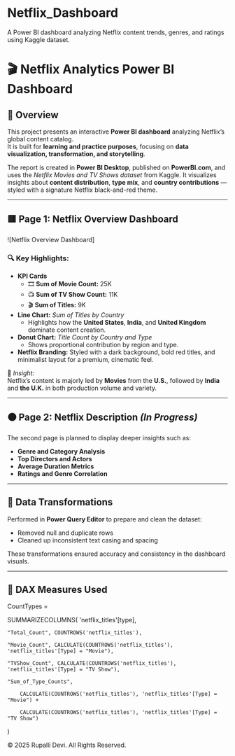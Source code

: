 # Netflix_Dashboard
A Power BI dashboard analyzing Netflix content trends, genres, and ratings using Kaggle dataset.
# 🎬 Netflix Analytics Power BI Dashboard

## 📖 Overview
This project presents an interactive **Power BI dashboard** analyzing Netflix’s global content catalog.  
It is built for **learning and practice purposes**, focusing on **data visualization, transformation, and storytelling**.  

The report is created in **Power BI Desktop**, published on **PowerBI.com**, and uses the *Netflix Movies and TV Shows dataset* from Kaggle.
It visualizes insights about **content distribution**, **type mix**, and **country contributions** — styled with a signature Netflix black-and-red theme.

---

## 🟥 Page 1: Netflix Overview Dashboard
![Netflix Overview Dashboard]

### 🔍 Key Highlights:
- **KPI Cards**
  - 🎞️ **Sum of Movie Count:** 25K  
  - 📺 **Sum of TV Show Count:** 11K  
  - 🎬 **Sum of Titles:** 9K  
- **Line Chart:** *Sum of Titles by Country*  
  - Highlights how the **United States**, **India**, and **United Kingdom** dominate content creation.
- **Donut Chart:** *Title Count by Country and Type*  
  - Shows proportional contribution by region and type.
- **Netflix Branding:** Styled with a dark background, bold red titles, and minimalist layout for a premium, cinematic feel.

🧠 *Insight:*  
Netflix’s content is majorly led by **Movies** from the **U.S.**, followed by **India** and **the U.K.** in both production volume and variety.

---

## ⚫ Page 2: Netflix Description *(In Progress)*
The second page is planned to display deeper insights such as:
- **Genre and Category Analysis**
- **Top Directors and Actors**
- **Average Duration Metrics**
- **Ratings and Genre Correlation**

---

## 🔄 Data Transformations
Performed in **Power Query Editor** to prepare and clean the dataset:
- Removed null and duplicate rows  
- Cleaned up inconsistent text casing and spacing  

These transformations ensured accuracy and consistency in the dashboard visuals.

---

## 🧮 DAX Measures Used
CountTypes =

SUMMARIZECOLUMNS(
    'netflix_titles'[type],

    "Total_Count", COUNTROWS('netflix_titles'),

    "Movie_Count", CALCULATE(COUNTROWS('netflix_titles'), 'netflix_titles'[Type] = "Movie"),

    "TVShow_Count", CALCULATE(COUNTROWS('netflix_titles'), 'netflix_titles'[Type] = "TV Show"),

    "Sum_of_Type_Counts", 

        CALCULATE(COUNTROWS('netflix_titles'), 'netflix_titles'[Type] = "Movie") + 

        CALCULATE(COUNTROWS('netflix_titles'), 'netflix_titles'[Type] = "TV Show")

)

© 2025 Rupalli Devi. All Rights Reserved.

 
